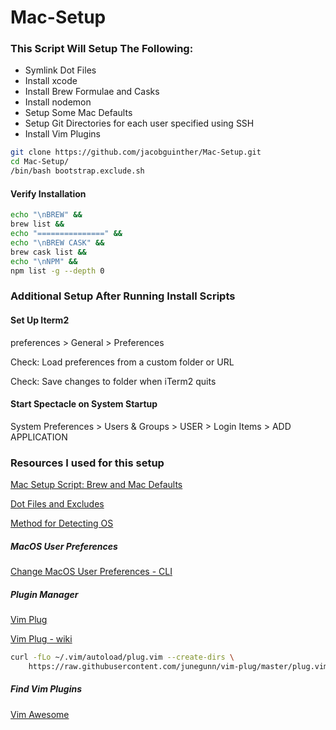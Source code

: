 # Mac-Setup

### This Script Will Setup The Following:
- Symlink Dot Files
- Install xcode
- Install Brew Formulae and Casks
- Install nodemon
- Setup Some Mac Defaults
- Setup Git Directories for each user specified using SSH
- Install Vim Plugins

```sh
git clone https://github.com/jacobguinther/Mac-Setup.git
cd Mac-Setup/
/bin/bash bootstrap.exclude.sh
```
  
#### Verify Installation

```sh
echo "\nBREW" &&
brew list &&
echo "===============" &&
echo "\nBREW CASK" &&
brew cask list &&
echo "\nNPM" &&
npm list -g --depth 0
```

### Additional Setup After Running Install Scripts

#### Set Up Iterm2
preferences > General > Preferences

Check: Load preferences from a custom folder or URL

Check: Save changes to folder when iTerm2 quits

#### Start Spectacle on System Startup

System Preferences > Users & Groups > USER > Login Items > ADD APPLICATION


### Resources I used for this setup

[Mac Setup Script: Brew and Mac Defaults](https://gist.github.com/bradp/bea76b16d3325f5c47d4)

[Dot Files and Excludes](https://github.com/ajmalsiddiqui/dotfiles)

[Method for Detecting OS](https://github.com/dylanaraps/neofetch/issues/433)

##### MacOS User Preferences
[Change MacOS User Preferences - CLI](https://pawelgrzybek.com/change-macos-user-preferences-via-command-line/)

##### Plugin Manager

[Vim Plug](https://github.com/junegunn/vim-plug)


[Vim Plug - wiki](https://github.com/junegunn/vim-plug/wiki/tutorial)

```sh
curl -fLo ~/.vim/autoload/plug.vim --create-dirs \
    https://raw.githubusercontent.com/junegunn/vim-plug/master/plug.vim
```

##### Find Vim Plugins
[Vim Awesome](https://vimawesome.com/plugin/bash-support-vim)
